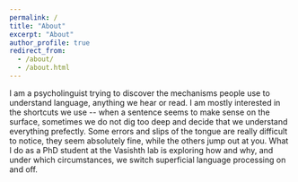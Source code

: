 ```yaml
---
permalink: /
title: "About"
excerpt: "About"
author_profile: true
redirect_from: 
  - /about/
  - /about.html
---
```


I am a psycholinguist trying to discover the mechanisms people use to understand language, anything we hear or read. I am mostly interested in the shortcuts we use -- when a sentence seems to make sense on the surface, sometimes we do not dig too deep and decide that we understand everything prefectly. Some errors and slips of the tongue are really difficult to notice, they seem absolutely fine, while the others jump out at you. 
What I do as a PhD student at the Vasishth lab is exploring how and why, and under which circumstances, we switch superficial language processing on and off. 
